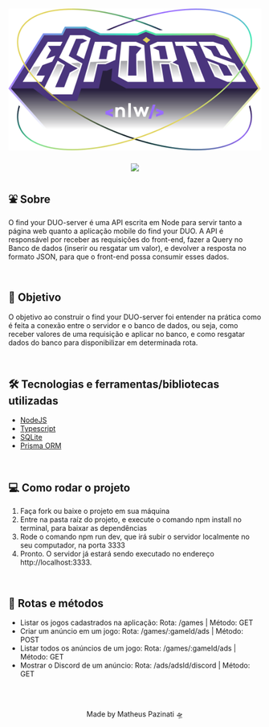 <h1 align="center">
    <img src="./src/utils/assets/logo-nlw-esports.svg">
</h1>
<div align="center">
  <img src="https://media.giphy.com/media/xnee70dtKvagbNUJDf/giphy.gif" />
</div>
<h2>⛲ Sobre</h2>
<p>O find your DUO-server é uma API escrita em Node para servir tanto a página web quanto a aplicação mobile do find your DUO. A API é responsável por receber as requisições do front-end, fazer a Query no Banco de dados (inserir ou resgatar um valor), e devolver a resposta no formato JSON, para que o front-end possa consumir esses dados.</p>
<br>
<h2>🎯 Objetivo</h2>
<p>O objetivo ao construir o find your DUO-server foi entender na prática como é feita a conexão entre o servidor e o banco de dados, ou seja, como receber valores de uma requisição e aplicar no banco, e como resgatar dados do banco para disponibilizar em determinada rota.</p>
<br>
<h2>🛠️ Tecnologias e ferramentas/bibliotecas utilizadas</h2>
<ul>
  <li><a href="https://nodejs.org/en/">NodeJS</a></li>
  <li><a href="https://www.typescriptlang.org/">Typescript</a></li>
  <li><a href="https://www.sqlite.org/index.html">SQLite</a></li>
  <li><a href="https://www.prisma.io/">Prisma ORM</a></li>
</ul>
<br>
<h2>💻 Como rodar o projeto</h2>
<ol>
    <li>Faça fork ou baixe o projeto em sua máquina</li>
    <li>Entre na pasta raíz do projeto, e execute o comando npm install no terminal, para baixar as dependências</li>
    <li>Rode o comando npm run dev, que irá subir o servidor localmente no seu computador, na porta 3333</li>
    <li>Pronto. O servidor já estará sendo executado no endereço http://localhost:3333. </li>
</ol>
<br>
<h2>🚊 Rotas e métodos</h2>
<ul>
    <li>Listar os jogos cadastrados na aplicação: Rota: /games | Método: GET </li>
    <li>Criar um anúncio em um jogo: Rota: /games/:gameId/ads | Método: POST</li>
    <li>Listar todos os anúncios de um jogo: Rota: /games/:gameId/ads | Método: GET</li>
    <li>Mostrar o Discord de um anúncio: Rota: /ads/adsId/discord | Método: GET</li>
</ul>
<br>
<br>
<p align="center">Made by Matheus Pazinati 🛸</p>